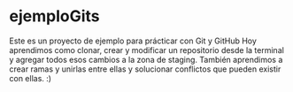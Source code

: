 # ejemploGits
Este es un proyecto de ejemplo para prácticar con Git y GitHub
Hoy aprendimos como clonar, crear y modificar un repositorio desde la terminal y agregar todos esos cambios a la zona de staging.
También aprendimos a crear ramas y unirlas entre ellas y solucionar conflictos que pueden existir con ellas.
:)
